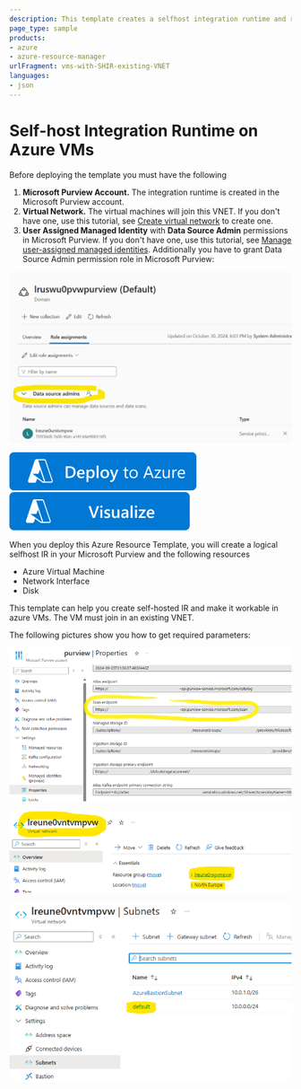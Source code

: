 ```yaml
---
description: This template creates a selfhost integration runtime and registers it on Azure virtual machines
page_type: sample
products:
- azure
- azure-resource-manager
urlFragment: vms-with-SHIR-existing-VNET
languages:
- json
---
```

# Self-host Integration Runtime on Azure VMs

Before deploying the template you must have the following

1. **Microsoft Purview Account.** The integration runtime is created in the Microsoft Purview account.
2. **Virtual Network.** The virtual machines will join this VNET. If you don't have one, use this tutorial, see [Create virtual network](https://docs.microsoft.com/azure/virtual-network/virtual-networks-create-vnet-arm-pportal#create-a-virtual-network) to create one.
3. **User Assigned Managed Identity** with **Data Source Admin** permissions in Microsoft Purview. If you don't have one, use this tutorial, see [Manage user-assigned managed identities](https://learn.microsoft.com/en-us/entra/identity/managed-identities-azure-resources/how-manage-user-assigned-managed-identities). Additionally you have to grant Data Source Admin permission role in Microsoft Purview:

![User Assigned Managed Identity as Data Source Admin](../../images/umi-ds-admin.png)

[![Deploy To Azure](https://raw.githubusercontent.com/Azure/azure-quickstart-templates/master/1-CONTRIBUTION-GUIDE/images/deploytoazure.svg?sanitize=true)](https://portal.azure.com/#create/Microsoft.Template/uri/https%3A%2F%2Fraw.githubusercontent.com%2Fluisrac%2Fpurview-samples%2Fmaster%2FIaC%2Fvms-with-SHIR-existing-VNET%2Fazuredeploy.json)  [![Visualize](https://raw.githubusercontent.com/Azure/azure-quickstart-templates/master/1-CONTRIBUTION-GUIDE/images/visualizebutton.svg?sanitize=true)](http://armviz.io/#/?load=https%3A%2F%2Fraw.githubusercontent.com%2Fluisrac%2Fpurview-samples%2Fmaster%2FIaC%2Fvms-with-SHIR-existing-VNET%2Fazuredeploy.json)

When you deploy this Azure Resource Template, you will create a logical selfhost IR in your Microsoft Purview and the following resources

- Azure Virtual Machine
- Network Interface
- Disk

This template can help you create self-hosted IR and make it workable in azure VMs. The VM must join in an existing VNET.

The following pictures show you how to get required parameters:

![Purview scan endpoint](../../images/purview-scan-endpoint.png)

![VNET](../../images/vnet.png)

![Subnet](../../images/subnet.png)
